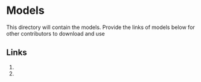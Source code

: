 # Models

This directory will contain the models. Provide the links of models below for other contributors to download and use

## Links
1.
2.